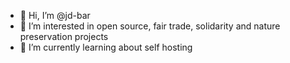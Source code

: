 - 👋 Hi, I’m @jd-bar
- 👀 I’m interested in open source, fair trade, solidarity and nature preservation projects
- 🌱 I’m currently learning about self hosting
